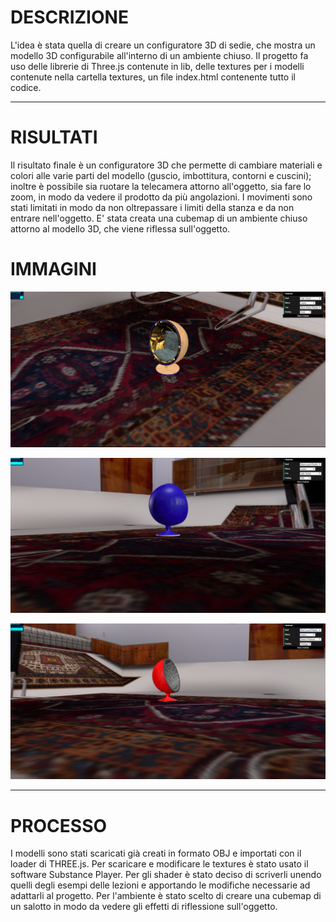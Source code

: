 <meta charset="utf-8">

# DESCRIZIONE

L'idea è stata quella di creare un configuratore 3D di sedie, che mostra un modello 3D configurabile all'interno di un ambiente chiuso.
Il progetto fa uso delle librerie di Three.js contenute in lib, delle textures per i modelli contenute nella cartella textures,
un file index.html contenente tutto il codice.


----------------------------------------------------------------------------------------------------------------------------

# RISULTATI
Il risultato finale è un configuratore 3D che permette di cambiare materiali e colori alle varie parti del modello (guscio, imbottitura,
contorni e cuscini); inoltre è possibile sia ruotare la telecamera attorno all'oggetto, sia fare lo zoom,
in modo da vedere il prodotto da più angolazioni. I movimenti sono stati limitati in modo da non oltrepassare i limiti della stanza e
da non entrare nell'oggetto.
E' stata creata una cubemap di un ambiente chiuso attorno al modello 3D, che viene riflessa sull'oggetto. 

# IMMAGINI

![Example 1](pictures/Immagine1.PNG)

![Example 2](pictures/Immagine2.PNG)

![Example 3](pictures/Immagine3.PNG)

--------------------------------------------------------------------------------------------------------------------------------

# PROCESSO

I modelli sono stati scaricati già creati in formato OBJ e importati con il loader di THREE.js.
Per scaricare e modificare le textures è stato usato il software Substance Player.
Per gli shader è stato deciso di scriverli unendo quelli degli esempi delle lezioni e apportando le modifiche necessarie ad adattarli al progetto.
Per l'ambiente è stato scelto di creare una cubemap di un salotto in modo da vedere gli effetti di riflessione sull'oggetto.


<!-- Markdeep: -->

 